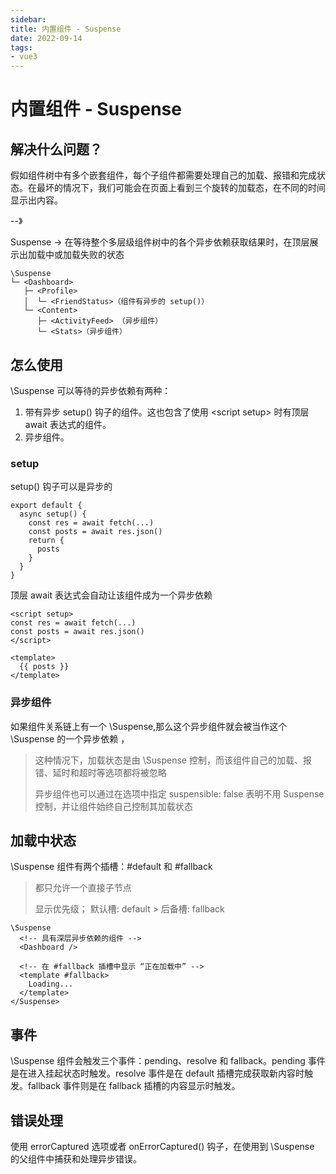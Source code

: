 ```yaml
---
sidebar:
title: 内置组件 - Suspense
date: 2022-09-14
tags:
- vue3
---
```

# 内置组件 - Suspense

## 解决什么问题？

假如组件树中有多个嵌套组件，每个子组件都需要处理自己的加载、报错和完成状态。在最坏的情况下，我们可能会在页面上看到三个旋转的加载态，在不同的时间显示出内容。

--》

Suspense -> 在等待整个多层级组件树中的各个异步依赖获取结果时，在顶层展示出加载中或加载失败的状态

```text
\Suspense
└─ <Dashboard>
   ├─ <Profile>
   │  └─ <FriendStatus>（组件有异步的 setup()）
   └─ <Content>
      ├─ <ActivityFeed> （异步组件）
      └─ <Stats>（异步组件）
```

## 怎么使用

\Suspense 可以等待的异步依赖有两种：

1. 带有异步 setup() 钩子的组件。这也包含了使用 \<script setup> 时有顶层 await 表达式的组件。
2. 异步组件。

### setup

setup() 钩子可以是异步的

```vue
export default {
  async setup() {
    const res = await fetch(...)
    const posts = await res.json()
    return {
      posts
    }
  }
}
```
顶层 await 表达式会自动让该组件成为一个异步依赖
```vue
<script setup>
const res = await fetch(...)
const posts = await res.json()
</script>

<template>
  {{ posts }}
</template>
```

### 异步组件

如果组件关系链上有一个 \\Suspense,那么这个异步组件就会被当作这个 \\Suspense 的一个异步依赖 ，
> 这种情况下，加载状态是由 \Suspense 控制，而该组件自己的加载、报错、延时和超时等选项都将被忽略
> 
> 异步组件也可以通过在选项中指定 suspensible: false 表明不用 Suspense 控制，并让组件始终自己控制其加载状态

## 加载中状态

\\Suspense 组件有两个插槽：#default 和 #fallback

> 都只允许一个直接子节点
> 
> 显示优先级； 默认槽: default > 后备槽: fallback

```vue
\Suspense
  <!-- 具有深层异步依赖的组件 -->
  <Dashboard />

  <!-- 在 #fallback 插槽中显示 “正在加载中” -->
  <template #fallback>
    Loading...
  </template>
</Suspense>
```

## 事件

\Suspense 组件会触发三个事件：pending、resolve 和 fallback。pending 事件是在进入挂起状态时触发。resolve 事件是在 default 插槽完成获取新内容时触发。fallback 事件则是在 fallback 插槽的内容显示时触发。

## 错误处理
使用 errorCaptured 选项或者 onErrorCaptured() 钩子，在使用到 \Suspense 的父组件中捕获和处理异步错误。







